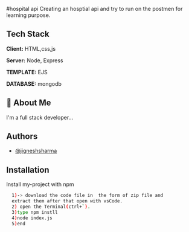 #hospital api 
Creating an hosptial api and try to run on the postmen for learning purpose. 

## Tech Stack

**Client:** HTML,css,js

**Server:** Node, Express

**TEMPLATE:** EJS

**DATABASE:** mongodb


## 🚀 About Me
I'm a full stack developer...


## Authors

- [@jigneshsharma](https://github.com/jigneshsharma123)


## Installation

Install my-project with npm

```bash 
  1)-> download the code file in  the form of zip file and 
  extract them after that open with vsCode.
  2) open the Terminal(ctrl+`). 
  3)type npm instll 
  4)node index.js
  5)end
```
    